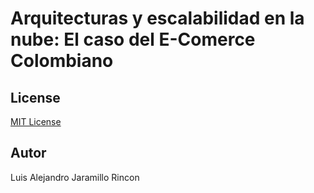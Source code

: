 # Arquitecturas y escalabilidad en la nube: El caso del E-Comerce Colombiano

## License
[MIT License ](/LICENSE)
## Autor
Luis Alejandro Jaramillo Rincon

